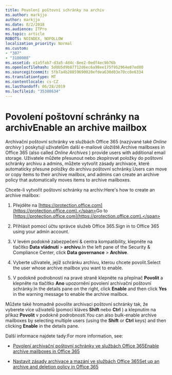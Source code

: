 ```yaml
---
title: Povolení poštovní schránky na archiv
ms.author: markjjo
author: markjjo
ms.date: 8/2/2018
ms.audience: ITPro
ms.topic: article
ROBOTS: NOINDEX, NOFOLLOW
localization_priority: Normal
ms.custom:
- "307"
- "3100008"
ms.assetid: e1a5fab7-d3a5-4d4c-8ee2-0edf4ec9b76b
ms.openlocfilehash: 5d0b5d9b87712d6ec6a98ee175f952964e87ed80
ms.sourcegitcommit: 5fb7a4b28859690020efdea630d03e70cc0e6334
ms.translationtype: MT
ms.contentlocale: cs-CZ
ms.lasthandoff: 06/28/2019
ms.locfileid: "35388634"
---
```

# <a name="enable-an-archive-mailbox"></a><span data-ttu-id="cfc49-102">Povolení poštovní schránky na archiv</span><span class="sxs-lookup"><span data-stu-id="cfc49-102">Enable an archive mailbox</span></span>

<span data-ttu-id="cfc49-103">Archivační poštovní schránky ve službách Office 365 (nazývané také *Online archivy* ) poskytují uživatelům další e-mailové úložiště.</span><span class="sxs-lookup"><span data-stu-id="cfc49-103">Archive mailboxes in Office 365 (also called  *Online Archives*  ) provide users with additional email storage.</span></span> <span data-ttu-id="cfc49-104">Uživatele můžete přesunout nebo zkopírovat položky do poštovní schránky archivu a admins, můžete vytvořit zásady archivace, které automaticky přesune položky do archivu poštovní schránky.</span><span class="sxs-lookup"><span data-stu-id="cfc49-104">Users can move or copy items to their archive mailbox, and admins can create an archive policy that automatically moves items to archive mailboxes.</span></span>
  
<span data-ttu-id="cfc49-105">Chcete-li vytvořit poštovní schránky na archiv:</span><span class="sxs-lookup"><span data-stu-id="cfc49-105">Here's how to create an archive mailbox:</span></span>
  
1. <span data-ttu-id="cfc49-106">Přejděte na [https://protection.office.com](https://protection.office.com).</span><span class="sxs-lookup"><span data-stu-id="cfc49-106">Go to [https://protection.office.com](https://protection.office.com).</span></span>

2. <span data-ttu-id="cfc49-107">Přihlásit pomocí účtu správce služeb Office 365.</span><span class="sxs-lookup"><span data-stu-id="cfc49-107">Sign in to Office 365 using your admin account.</span></span>

3. <span data-ttu-id="cfc49-108">V levém podokně zabezpečení &amp; centra kompatibility, klepněte na tlačítko **Data vládnutí** \> **archivu**.</span><span class="sxs-lookup"><span data-stu-id="cfc49-108">In the left pane of the Security &amp; Compliance Center, click **Data governance** \> **Archive**.</span></span>

4. <span data-ttu-id="cfc49-109">Vyberte uživatele, jejíž schránku archivu, kterou chcete povolit.</span><span class="sxs-lookup"><span data-stu-id="cfc49-109">Select the user whose archive mailbox you want to enable.</span></span>

5. <span data-ttu-id="cfc49-110">V podokně podrobností na pravé straně klepněte na přepínač **Povolit** a klepněte na tlačítko **Ano** upozornění povolení archivační poštovní schránky.</span><span class="sxs-lookup"><span data-stu-id="cfc49-110">In the details pane on the right, click **Enable** and then click **Yes** in the warning message to enable the archive mailbox.</span></span>

<span data-ttu-id="cfc49-111">Můžete také hromadně povolíte archivaci poštovní schránky tak, že vyberete více uživatelů (pomocí kláves **Shift** nebo **Ctrl** ) a klepnutím na příkaz **Povolit** v podokně podrobností.</span><span class="sxs-lookup"><span data-stu-id="cfc49-111">You can also bulk-enable archive mailboxes by selecting multiple users (using the **Shift** or **Ctrl** keys) and then clicking **Enable** in the details pane.</span></span>
  
<span data-ttu-id="cfc49-112">Další informace najdete tady:</span><span class="sxs-lookup"><span data-stu-id="cfc49-112">For more information, see:</span></span>
  
- [<span data-ttu-id="cfc49-113">Povolení archivační poštovní schránky ve službách Office 365</span><span class="sxs-lookup"><span data-stu-id="cfc49-113">Enable archive mailboxes in Office 365</span></span>](https://support.office.com/article/enable-archive-mailboxes-in-the-office-365-security-compliance-center-268a109e-7843-405b-bb3d-b9393b2342ce)

- [<span data-ttu-id="cfc49-114">Nastavit zásady archivace a mazání ve službách Office 365</span><span class="sxs-lookup"><span data-stu-id="cfc49-114">Set up an archive and deletion policy in Office 365</span></span>](https://support.office.com/article/Set-up-an-archive-and-deletion-policy-for-mailboxes-in-your-Office-365-organization-ec3587e4-7b4a-40fb-8fb8-8aa05aeae2ce)

